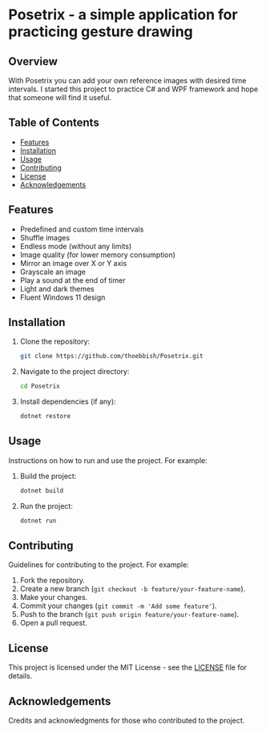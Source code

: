 # Posetrix - a simple application for practicing gesture drawing

## Overview
With Posetrix you can add your own reference images with desired time intervals. I started this project to practice C# and WPF framework and hope that someone will find it useful.

## Table of Contents
- [Features](#features)
- [Installation](#installation)
- [Usage](#usage)
- [Contributing](#contributing)
- [License](#license)
- [Acknowledgements](#acknowledgements)

## Features
- Predefined and custom time intervals
- Shuffle images
- Endless mode (without any limits)
- Image quality (for lower memory consumption)
- Mirror an image over X or Y axis
- Grayscale an image
- Play a sound at the end of timer
- Light and dark themes
- Fluent Windows 11 design

## Installation
1. Clone the repository:
   ```sh
   git clone https://github.com/thoebbish/Posetrix.git
   ```
2. Navigate to the project directory:
   ```sh
   cd Posetrix
   ```
3. Install dependencies (if any):
   ```sh
   dotnet restore
   ```

## Usage
Instructions on how to run and use the project. For example:
1. Build the project:
   ```sh
   dotnet build
   ```
2. Run the project:
   ```sh
   dotnet run
   ```

## Contributing
Guidelines for contributing to the project. For example:
1. Fork the repository.
2. Create a new branch (`git checkout -b feature/your-feature-name`).
3. Make your changes.
4. Commit your changes (`git commit -m 'Add some feature'`).
5. Push to the branch (`git push origin feature/your-feature-name`).
6. Open a pull request.

## License
This project is licensed under the MIT License - see the [LICENSE](LICENSE) file for details.

## Acknowledgements
Credits and acknowledgments for those who contributed to the project.
 
